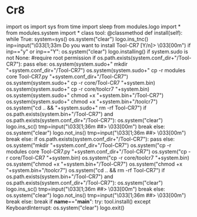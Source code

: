 # Cr8
import os import sys from time import sleep from modules.logo import * from modules.system import *   class tool:   @classmethod   def install(self):     while True:       system=sys()       os.system("clear")       logo.ins_tnc()       inp=input("\033[1;33m Do you want to install Tool-CR7 [Y/n]> \033[00m")       if inp=="y" or inp=="Y":         os.system("clear")         logo.installing()         if system.sudo is not None:           #require root permission           if os.path.exists(system.conf_dir+"/Tool-CR7"):             pass           else:             os.system(system.sudo+" mkdir "+system.conf_dir+"/Tool-CR7")           os.system(system.sudo+" cp -r modules core Tool-CR7.py "+system.conf_dir+"/Tool-CR7")           os.system(system.sudo+" cp -r core/Tool-CR7 "+system.bin)           os.system(system.sudo+" cp -r core/toolcr7 "+system.bin)           os.system(system.sudo+" chmod +x "+system.bin+"/Tool-CR7")           os.system(system.sudo+" chmod +x "+system.bin+"/toolcr7")           os.system("cd .. &amp;&amp; "+system.sudo+" rm -rf Tool-CR7")           if os.path.exists(system.bin+"/Tool-CR7") and os.path.exists(system.conf_dir+"/Tool-CR7"):             os.system("clear")             logo.ins_sc()             tmp=input("\033[1;36m ##> \033[00m")             break           else:             os.system("clear")             logo.not_ins()             tmp=input("\033[1;36m ##> \033[00m")             break         else:           if os.path.exists(system.conf_dir+"/Tool-CR7"):             pass           else:             os.system("mkdir "+system.conf_dir+"/Tool-CR7")           os.system("cp -r modules core Tool-CR7.py "+system.conf_dir+"/Tool-CR7")           os.system("cp -r core/Tool-CR7 "+system.bin)           os.system("cp -r core/toolcr7 "+system.bin)           os.system("chmod +x "+system.bin+"/Tool-CR7")           os.system("chmod +x "+system.bin+"/toolcr7")           os.system("cd .. &amp;&amp; rm -rf Tool-CR7")           if os.path.exists(system.bin+"/Tool-CR7") and os.path.exists(system.conf_dir+"/Tool-CR7"):             os.system("clear")             logo.ins_sc()             tmp=input("\033[1;36m ##> \033[00m")             break           else:             os.system("clear")             logo.not_ins()             tmp=input("\033[1;36m ##> \033[00m")             break       else:         break   if __name__=="__main__":   try:     tool.install()   except KeyboardInterrupt:     os.system("clear")     logo.exit()  

